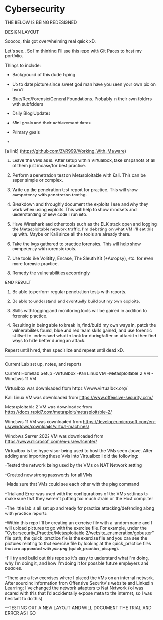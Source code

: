 # Cybersecurity

THE BELOW IS BEING REDESIGNED

DESIGN LAYOUT


Sooooo, this got overwhelming real quick xD. 

Let's see.. So I'm thinking I'll use this repo with Git Pages to host my portfolio.

Things to include:

- Background of this dude typing

- Up to date picture since sweet god man have you seen your own pic on here?

- Blue/Red/Forensic/General Foundations. Probably in their own folders with subfolders

- Daily Blog Updates

- Mini goals and their achievement dates

- Primary goals

- 


[a link] (https://github.com/ZVR999/Working_With_Malware)








1. Leave the VMs as is. After setup within Virtualbox, take snapshots of all of them just incase/for best practice.

2. Perform a penetration test on Metasploitable with Kali. This can be super simple or complex.

3. Write up the penetration test report for practice. This will show competency with penetration testing.

4. Breakdown and throughly document the exploits I use and why they work when using exploits. This will help to show mindsets and understanding of new code I run into.

5. Have Wireshark and other tools such as the ELK stack open and logging the Metasploitable network traffic. I'm debating on what VM I'll set this up with. Maybe on Kali since all the tools are already there.

6. Take the logs gathered to practice forensics. This will help show competency with forensic tools.

7. Use tools like Volitilty, Encase, The Sleuth Kit (+Autopsy), etc. for even more forensic practice.

8. Remedy the vulnerabilities accordingly

END RESULT

1. Be able to perform regular penetration tests with reports.

2. Be able to understand and eventually build out my own exploits.

3. Skills with logging and monitoring tools will be gained in addition to forensic practice.

4. Resulting in being able to break in, find/build my own ways in, patch the vulnerabilites found, blue and red team skills gained, and use forensic skillset to understand what to look for during/after an attack to then find ways to hide better during an attack. 


Repeat until hired, then specialize and repeat until dead xD.

*********************************************************************************************


Current Lab set up, notes, and reports

Current Homelab Setup
-Virtualbox
-Kali Linux VM
-Metasploitable 2 VM
-Windows 11 VM

Virtualbox was downloaded from https://www.virtualbox.org/ 

Kali Linux VM was downloaded from https://www.offensive-security.com/

Metasploitable 2 VM was downloaded from https://docs.rapid7.com/metasploit/metasploitable-2/

Windows 11 VM was downloaded from https://developer.microsoft.com/en-us/windows/downloads/virtual-machines/

Windows Server 2022 VM was downloaded from https://www.microsoft.com/en-us/evalcenter/

Virtualbox is the hypervisor being used to host the VMs seen above. After adding and importing these VMs into Virtualbox I did the following:

-Tested the network being used by the VMs on NAT Network setting

-Created new strong passwords for all VMs

-Made sure that VMs could see each other with the ping command

-Trial and Error was used with the configurations of the VMs settings to make sure that they weren't putting too much strain on the Host computer

-The little lab is all set up and ready for practice attacking/defending along with practice reports

-Within this repo I'll be creating an exercise file with a random name and I will upload pictures to go with the exercise file. For example, under the "Cybersecurity_Practice/Metasploitable 2/website_enumeration/gobuster" file path; the quick_practice file is the exercise file and you can see the pictures relating to that exercise file by looking at the quick_practice files that are appended with _pic.png_ (quick_practice_pic.png).

-I'll try and build out this repo so it's easy to understand what I'm doing, why I'm doing it, and how I'm doing it for possible future employers and buddies.

-There are a few exercises where I placed the VMs on an internal network. After sourcing information from Offensive Security's website and LinkedIn Learning; I've changed the network adapters to Nat Network (lol was scared with this that I'd accidentally expose meta to the internet, so I was hesitant to do this)

--TESTING OUT A NEW LAYOUT AND WILL DOCUMENT THE TRIAL AND ERROR AS I GO

